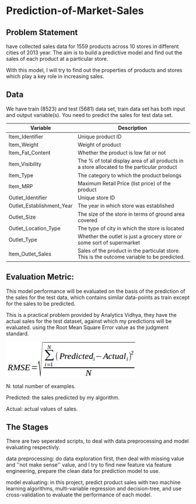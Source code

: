 # Prediction-of-Market-Sales

## Problem Statement

have collected sales data for 1559 products across 10 stores in different cities of 2013 year. The aim is to build a predictive model and find out the sales of each product at a particular store.

With this model, I will try to find out the properties of products and stores which play a key role in increasing sales.

 
## Data
We have train (8523) and test (5681) data set, train data set has both input and output variable(s). You need to predict the sales for test data set.


| Variable| Description|
|----------------------|-------------------------------|
| Item_Identifier| Unique product ID|
| Item_Weight| Weight of product|
| Item_Fat_Content| Whether the product is low fat or not|
| Item_Visibility| The % of total display area of all products in a store allocated to the particular product|
| Item_Type| The category to which the product belongs|
| Item_MRP| Maximum Retail Price (list price) of the product|
| Outlet_Identifier| Unique store ID|
| Outlet_Establishment_Year| The year in which store was established|
| Outlet_Size| The size of the store in terms of ground area covered|
| Outlet_Location_Type| The type of city in which the store is located|
| Outlet_Type| Whether the outlet is just a grocery store or some sort of supermarket|
| Item_Outlet_Sales| Sales of the product in the particulat store. This is the outcome variable to be predicted.|


## Evaluation Metric:

This model performance will be evaluated on the basis of the prediction of the sales for the test data, which contains similar data-points as train except for the sales to be predicted.

This is a practical problem provided by Analytics Vidhya, they have the actual sales for the test dataset, against which my predictions will be evaluated. using the Root Mean Square Error value as the judgment standard.

![title](rmse_1.png)


N: total number of examples.

Predicted: the sales predicted by my algorithm.

Actual: actual values of sales.

## The Stages

There are two seperated scripts, to deal with data preprocessing and model evaluating respectivly.

data preprocessing: do data exploration first, then deal with missing value and ''not make sense'' value, and I try to find new feature via feature engineering, prepare the clean data for prediction model to use.

model evaluating: in this project, predict product sales with two machine learning algorithms, multi-variable regression and decision-tree, and use cross-validation to evaluate the performance of each model. 
 
